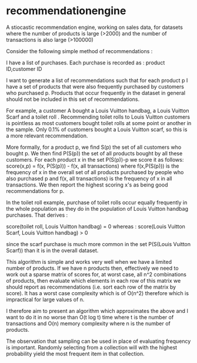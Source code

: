 # recommendationengine
A stiocastic recommendation engine, working on sales data, for datasets where the number of products is large (>2000) and the number of transactions is also large (>100000)


Consider the following simple method of recommendations : 

I have a list of purchases. Each purchase is recorded as :
product ID,customer ID

I want to generate a list of recommendations such that for each product p I have a set of products that were also frequently purchased by customers who purchased p. Products that occur frequently in the dataset in general should not be included in this set of recommendations. 

For example, a customer A bought a Louis Vuitton handbag, a Louis Vuitton Scarf and a toilet roll . Recommending toilet rolls to Louis Vuitton customers is pointless as most customers bought toilet rolls at some point or another in the sample. Only 0.1% of customers bought a Louis Vuitton scarf, so this is a more relevant recommendation.

More formally, for a product p, we find S(p) the set of all customers who bought p. We then find P(S(p)) the set of all products bought by all these customers. For each product x in the set P(S(p))-p we score it as follows:
score(x,p) = f(x, P(S(p))) - f(x, all transactions)
where f(x,P(S(p))) is the frequency of x in the overall set of all products purchased by people who also purchased p and
f(x, all transactions) is the frequency of x in all transactions. 
We then report the highest scoring x's as being good recommendations for p.

In the toilet roll example, purchase of toilet rolls occur equally frequently in the whole population as they do in the population of Louis Vuitton handbag purchases. That derives :

score(toilet roll, Louis Vuitton handbag) = 0
whereas :
score(Louis Vuitton Scarf, Louis Vuitton handbag) > 0 

since the scarf purchase is much more common in the set P(S(Louis Vuitton Scarf)) than it is in the overall dataset.


This algorithm is simple and works very well when we have a limited number of products. If we have n products then, effectively we need to work out a sparse matrix of scores for, at worst case, all n^2 combinations of products, then evaluate which elements in each row of this matrix we should report as recommendations (i.e. sort each row of the matrix by score). It has a worst case complexity which is of O(n^2) therefore which is impractical for large values of n.


I therefore aim to present an algorithm which approximates the above and I want to do it in no worse than O(t log t) time where t is the number of transactions and O(n) memory complexity where n is the number of products.

The observation that sampling can be used in place of evaluating frequency is important. Randomly selecting from a collection will with the highest probability yield the most frequent item in that collection. 

